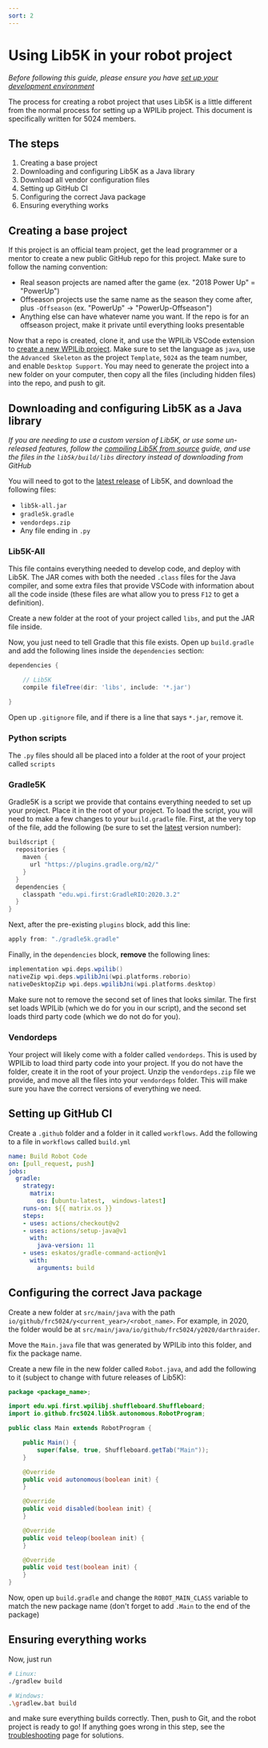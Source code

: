 ```yaml
---
sort: 2
---
```


# Using Lib5K in your robot project

*Before following this guide, please ensure you have [set up your development environment](/lib5k/installation/Workspace-Setup.html)*

The process for creating a robot project that uses Lib5K is a little different from the normal process for setting up a WPILib project. This document is specifically written for 5024 members.

## The steps

 1. Creating a base project
 2. Downloading and configuring Lib5K as a Java library
 3. Download all vendor configuration files
 4. Setting up GitHub CI
 5. Configuring the correct Java package
 6. Ensuring everything works

## Creating a base project

If this project is an official team project, get the lead programmer or a mentor to create a new public GitHub repo for this project. Make sure to follow the naming convention:

 - Real season projects are named after the game (ex. "2018 Power Up" = "PowerUp")
 - Offseason projects use the same name as the season they come after, plus `-Offseason` (ex. "PowerUp" -> "PowerUp-Offseason")
 - Anything else can have whatever name you want. If the repo is for an offseason project, make it private until everything looks presentable

Now that a repo is created, clone it, and use the WPILib VSCode extension to [create a new WPILib project](https://docs.wpilib.org/en/stable/docs/software/wpilib-overview/creating-robot-program.html#creating-a-new-wpilib-project). Make sure to set the language as `java`, use the `Advanced Skeleton` as the project `Template`, `5024` as the team number, and enable `Desktop Support`. You may need to generate the project into a new folder on your computer, then copy all the files (including hidden files) into the repo, and push to git.

## Downloading and configuring Lib5K as a Java library

*If you are needing to use a custom version of Lib5K, or use some un-released features, follow the [compiling Lib5K from source](/lib5k/installation/Compiling-Lib5K-From-Source) guide, and use the files in the `lib5k/build/libs` directory instead of downloading from GitHub*

You will need to got to the [latest release](https://github.com/frc5024/lib5k/releases/latest) of Lib5K, and download the following files:
 - `lib5k-all.jar`
 - `gradle5k.gradle`
 - `vendordeps.zip`
 - Any file ending in `.py`

### Lib5K-All

This file contains everything needed to develop code, and deploy with Lib5K. The JAR comes with both the needed `.class` files for the Java compiler, and some extra files that provide VSCode with information about all the code inside (these files are what allow you to press `F12` to get a definition).

Create a new folder at the root of your project called `libs`, and put the JAR file inside.

Now, you just need to tell Gradle that this file exists. Open up `build.gradle` and add the following lines inside the `dependencies` section:
```groovy
dependencies {

    // Lib5K
    compile fileTree(dir: 'libs', include: '*.jar')

}
```

Open up `.gitignore` file, and if there is a line that says `*.jar`, remove it.

### Python scripts

The `.py` files should all be placed into a folder at the root of your project called `scripts`

### Gradle5K

Gradle5K is a script we provide that contains everything needed to set up your project. Place it in the root of your project. To load the script, you will need to make a few changes to your `build.gradle` file. First, at the very top of the file, add the following (be sure to set the [latest](https://plugins.gradle.org/plugin/edu.wpi.first.GradleRIO) version number):

```groovy
buildscript {
  repositories {
    maven {
      url "https://plugins.gradle.org/m2/"
    }
  }
  dependencies {
    classpath "edu.wpi.first:GradleRIO:2020.3.2"
  }
}
```

Next, after the pre-existing `plugins` block, add this line:

```groovy
apply from: "./gradle5k.gradle"
```

Finally, in the `dependencies` block, **remove** the following lines:

```groovy
implementation wpi.deps.wpilib()
nativeZip wpi.deps.wpilibJni(wpi.platforms.roborio)
nativeDesktopZip wpi.deps.wpilibJni(wpi.platforms.desktop)
```

Make sure not to remove the second set of lines that looks similar. The first set loads WPILib (which we do for you in our script), and the second set loads third party code (which we do not do for you).

### Vendordeps

Your project will likely come with a folder called `vendordeps`. This is used by WPILib to load third party code into your project. If you do not have the folder, create it in the root of your project. Unzip the `vendordeps.zip` file we provide, and move all the files into your `vendordeps` folder. This will make sure you have the correct versions of everything we need.

## Setting up GitHub CI

Create a `.github` folder and a folder in it called `workflows`. Add the following to a file in `workflows` called `build.yml`

```yml
name: Build Robot Code
on: [pull_request, push]
jobs:
  gradle:
    strategy:
      matrix:
        os: [ubuntu-latest,  windows-latest]
    runs-on: ${{ matrix.os }}
    steps:
    - uses: actions/checkout@v2
    - uses: actions/setup-java@v1
      with:
        java-version: 11
    - uses: eskatos/gradle-command-action@v1
      with:
        arguments: build
```

## Configuring the correct Java package

Create a new folder at `src/main/java` with the path `io/github/frc5024/y<current_year>/<robot_name>`. For example, in 2020, the folder would be at `src/main/java/io/github/frc5024/y2020/darthraider`.

Move the `Main.java` file that was generated by WPILib into this folder, and fix the package name.

Create a new file in the new folder called `Robot.java`, and add the following to it (subject to change with future releases of Lib5K):

```java
package <package_name>;

import edu.wpi.first.wpilibj.shuffleboard.Shuffleboard;
import io.github.frc5024.lib5k.autonomous.RobotProgram;

public class Main extends RobotProgram {

    public Main() {
        super(false, true, Shuffleboard.getTab("Main"));
    }

    @Override
    public void autonomous(boolean init) {
    }

    @Override
    public void disabled(boolean init) {
    }

    @Override
    public void teleop(boolean init) {
    }

    @Override
    public void test(boolean init) {
    }
}
```

Now, open up `build.gradle` and change the `ROBOT_MAIN_CLASS` variable to match the new package name (don't forget to add `.Main` to the end of the package)

## Ensuring everything works

Now, just run
```sh
# Linux:
./gradlew build

# Windows:
.\gradlew.bat build
```

and make sure everything builds correctly. Then, push to Git, and the robot project is ready to go! If anything goes wrong in this step, see the [troubleshooting](/lib5k/technical/Troubleshooting) page for solutions.
